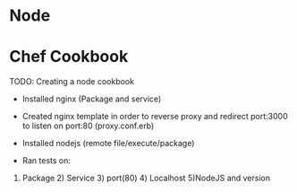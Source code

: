 # Node
# Chef Cookbook

TODO: Creating a node cookbook

- Installed nginx (Package and service)


- Created nginx template in order to reverse proxy and redirect port:3000 to listen on port:80 (proxy.conf.erb)


- Installed nodejs (remote file/execute/package)


- Ran tests on: 
1) Package 2) Service 3) port(80) 4) Localhost 5)NodeJS and version

